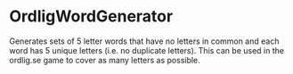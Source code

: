 # OrdligWordGenerator
Generates sets of 5 letter words that have no letters in common and each word has 5 unique letters (i.e. no duplicate letters). This can be used in the  ordlig.se game to cover as many letters as possible.
